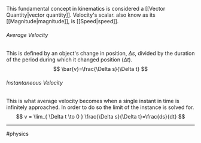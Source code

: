 This fundamental concept in kinematics is considered a [[Vector Quantity|vector quantity]]. Velocity's scalar. also know as its [[Magnitude|magnitude]], is [[Speed|speed]].

###### Average Velocity

This is defined by an object's change in position, $\Delta s$, divided by the duration of the period during which it changed position ($\Delta t$).
$$
\bar{v}=\frac{\Delta s}{\Delta t}
$$
###### Instantaneous Velocity

This is what average velocity becomes when a single instant in time is infinitely approached. In order to do so the limit of the instance is solved for.
$$
v = \lim_{ \Delta t \to 0 } \frac{\Delta s}{\Delta t}=\frac{ds}{dt}
$$

---
#physics 
